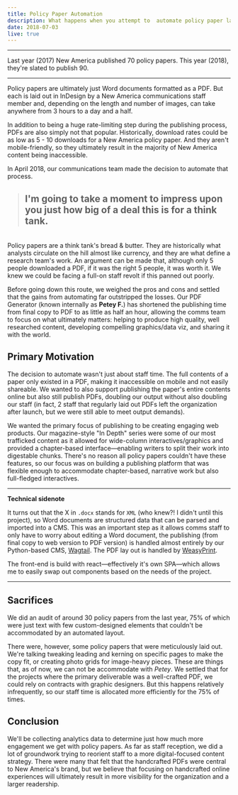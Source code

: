 ```yaml
---
title: Policy Paper Automation
description: What happens when you attempt to  automate policy paper layout for a  think tank?
date: 2018-07-03
live: true
---
```


---

Last year (2017) New America published 70 policy papers. This year (2018), they're slated to publish 90.

---

Policy papers are ultimately just Word documents formatted as a PDF. But each is laid out in InDesign by a New America communications staff member and, depending on the length and number of images, can take anywhere from 3 hours to a day and a half.

In addition to being a huge rate-limiting step during the publishing process, PDFs are also simply not that popular. Historically, download rates could be as low as 5 - 10 downloads for a New America policy paper. And they aren't mobile-friendly, so they ultimately result in the majority of New America content being inaccessible.

In April 2018, our communications team made the decision to automate that process.

> ## **I'm going to take a moment to impress upon you just how big of a deal this is for a think tank.**

<br/> Policy papers are a think tank's bread & butter. They are historically what analysts circulate on the hill almost like currency, and they are what define a research team's work. An argument can be made that, although only 5 people downloaded a PDF, if it was the right 5 people, it was worth it. We knew we could be facing a full-on staff revolt if this panned out poorly.

Before going down this route, we weighed the pros and cons and settled that the gains from automating far outstripped the losses. Our PDF Generator (known internally as **Petey F.**) has shortened the publishing time from final copy to PDF to as little as half an hour, allowing the comms team to focus on what ultimately matters: helping to produce high quality, well researched content, developing compelling graphics/data viz, and sharing it with the world.

## Primary Motivation

The decision to automate wasn't just about staff time. The full contents of a paper only existed in a PDF, making it inaccessible on mobile and not easily shareable. We wanted to also support publishing the paper's entire contents online but also still publish PDFs, doubling our output without also doubling our staff (in fact, 2 staff that regularly laid out PDFs left the organization after launch, but we were still able to meet output demands).

We wanted the primary focus of publishing to be creating engaging web products. Our magazine-style "In Depth" series were some of our most trafficked content as it allowed for wide-column interactives/graphics and provided a chapter-based interface&mdash;enabling writers to split their work into digestable chunks. There's no reason all policy papers couldn't have these features, so our focus was on building a publishing platform that was flexible enough to accommodate chapter-based, narrative work but also full-fledged interactives.

---

**Technical sidenote**

It turns out that the X in `.docx` stands for `XML` (who knew?! I didn't until this project), so Word documents are structured data that can be parsed and imported into a CMS. This was an important step as it allows comms staff to only have to worry about editing a Word document, the publishing (from final copy to web version to PDF version) is handled almost entirely by our Python-based CMS, [Wagtail](https://wagtail.io). The PDF lay out is handled by [WeasyPrint](https://weasyprint.org/).

The front-end is build with react&mdash;effectively it's own SPA&mdash;which allows me to easily swap out components based on the needs of the project.   

---

## Sacrifices

We did an audit of around 30 policy papers from the last year, 75% of which were just text with few custom-designed elements that couldn't be accommodated by an automated layout.

There were, however, some policy papers that were meticulously laid out. We're talking tweaking leading and kerning on specific pages to make the copy fit, or creating photo grids for image-heavy pieces. These are things that, as of now, we can not be accommodate with *Petey*. We settled that for the projects where the primary deliverable was a well-crafted PDF, we could rely on contracts with graphic designers. But this happens relatively infrequently, so our staff time is allocated more efficiently for the 75% of times. 

## Conclusion

We'll be collecting analytics data to determine just how much more engagement we get with policy papers. As far as staff reception, we did a lot of groundwork trying to reorient staff to a more digital-focused content strategy. There were many that felt that the handcrafted PDFs were central to New America's brand, but we believe that focusing on handcrafted online experiences will ultimately result in more visibility for the organization and a larger readership.  
